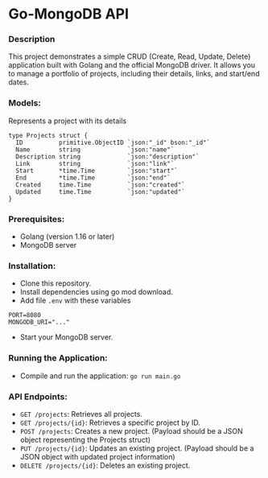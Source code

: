 # Go-MongoDB API

### Description

This project demonstrates a simple CRUD (Create, Read, Update, Delete) application built with Golang and the official MongoDB driver. It allows you to manage a portfolio of projects, including their details, links, and start/end dates.

### Models:
Represents a project with its details

```golang
type Projects struct {
  ID          primitive.ObjectID `json:"_id" bson:"_id"`
  Name        string             `json:"name"`
  Description string             `json:"description"`
  Link        string             `json:"link"`
  Start       *time.Time         `json:"start"`
  End         *time.Time         `json:"end"`
  Created     time.Time          `json:"created"`
  Updated     time.Time          `json:"updated"`
}
```

### Prerequisites:
- Golang (version 1.16 or later)
- MongoDB server

### Installation:
- Clone this repository.
- Install dependencies using go mod download.
- Add file `.env` with these variables
```golang
PORT=8080
MONGODB_URI="..."
```
- Start your MongoDB server.

### Running the Application:
- Compile and run the application: `go run main.go`

### API Endpoints:

- `GET /projects`: Retrieves all projects.
- `GET /projects/{id}`: Retrieves a specific project by ID.
- `POST /projects`: Creates a new project. (Payload should be a JSON object representing the Projects struct)
- `PUT /projects/{id}`: Updates an existing project. (Payload should be a JSON object with updated project information)
- `DELETE /projects/{id}`: Deletes an existing project.